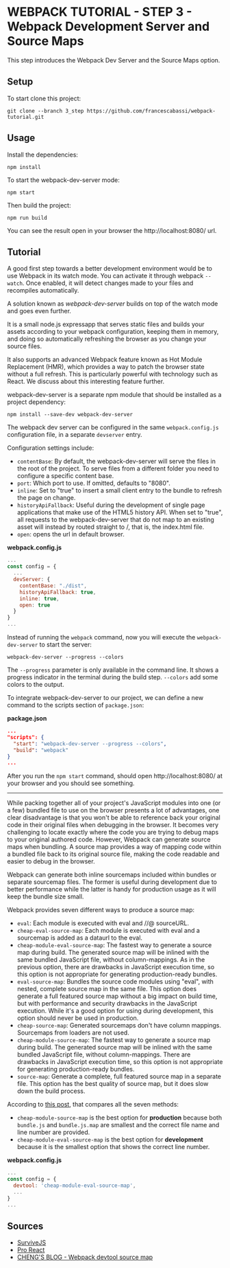 # WEBPACK TUTORIAL - STEP 3 - Webpack Development Server and Source Maps

This step introduces the Webpack Dev Server and the Source Maps option.

## Setup

To start clone this project:

```
git clone --branch 3_step https://github.com/francescabassi/webpack-tutorial.git
```

## Usage

Install the dependencies:

```
npm install
```

To start the webpack-dev-server mode:

```
npm start
```

Then build the project:

```
npm run build
```

You can see the result open in your browser the http://localhost:8080/ url.

## Tutorial

A good first step towards a better development environment would be to use Webpack in its watch mode. You can activate it through webpack `--watch`. Once enabled, it will detect changes made to your files and recompiles automatically.

A solution known as _webpack-dev-server_ builds on top of the watch mode and goes even further.

It is a small node.js expressapp that serves static files and builds your assets according to your webpack configuration, keeping them in memory, and doing so automatically refreshing the browser as you change your source files.

It also supports an advanced Webpack feature known as Hot Module Replacement (HMR), which provides a way to patch the browser state without a full refresh. This is particularly powerful with technology such as React. We discuss about this interesting feature further.

webpack-dev-server is a separate npm module that should be installed as a project dependency:

```
npm install --save-dev webpack-dev-server
```

The webpack dev server can be configured in the same `webpack.config.js` configuration file, in a separate
`devserver` entry.

Configuration settings include:

- `contentBase`: By default, the webpack-dev-server will serve the files in the root of the project. To serve files from a different folder you need to configure a specific content base.
- `port`: Which port to use. If omitted, defaults to "8080".
- `inline`: Set to "true" to insert a small client entry to the bundle to refresh the page on change.
- `historyApiFallback`: Useful during the development of single page applications that make use of the HTML5 history API. When set to "true", all requests to the webpack-dev-server that do not map to an existing asset will instead by routed straight to /, that is, the index.html file.
- `open`: opens the url in default browser.

**webpack.config.js**

```javascript
...
const config = {
  ...
  devServer: {
    contentBase: "./dist",
    historyApiFallback: true,
    inline: true,
    open: true
  }
}
...
```

Instead of running the `webpack` command, now you will execute the `webpack-dev-server` to start the server:

```
webpack-dev-server --progress --colors
```

The `--progress` parameter is only available in the command line. It shows a progress indicator in the terminal during the build step. `--colors` add some colors to the output.

To integrate webpack-dev-server to our project, we can define a new command to the scripts section of `package.json`:

**package.json**

```json
...
"scripts": {
  "start": "webpack-dev-server --progress --colors",
  "build": "webpack"
}
...
```

After you run the `npm start` command, should open http://localhost:8080/ at your browser and you should see something.

---

While packing together all of your project's JavaScript modules into one (or a few) bundled file to use on the browser presents a lot of advantages, one clear disadvantage is that you won't be able to reference back your original code in their original files when debugging in the browser. It becomes very challenging to locate exactly where the code you are trying to debug maps to your original authored code. However, Webpack can generate source maps when bundling. A source map provides a way of mapping code within a bundled file back to its original source file, making the code readable and easier to debug in the browser.

Webpack can generate both inline sourcemaps included within bundles or separate sourcemap files. The former is useful during development due to better performance while the latter is handy for production usage as it will keep the bundle size small.

Webpack provides seven different ways to produce a source map:

- `eval`: Each module is executed with eval and //@ sourceURL.
- `cheap-eval-source-map`: Each module is executed with eval and a sourcemap is added as a dataurl to the eval.
- `cheap-module-eval-source-map`: The fastest way to generate a source map during build. The generated source map will be inlined with the same bundled JavaScript file, without column-mappings. As in the previous option, there are drawbacks in JavaScript execution time, so this option is not appropriate for generating production-ready bundles.
- `eval-source-map`: Bundles the source code modules using "eval", with nested, complete source map in the same file. This option does generate a full featured source map without a big impact on build time, but with performance and security drawbacks in the JavaScript execution. While it's a good option for using during development, this option should never be used in production.
- `cheap-source-map`: Generated sourcemaps don't have column mappings. Sourcemaps from loaders are not used.
- `cheap-module-source-map`: The fastest way to generate a source map during build. The generated source map will be inlined with the same bundled JavaScript file, without column-mappings. There are drawbacks in JavaScript execution time, so this option is not appropriate for generating production-ready bundles.
- `source-map`: Generate a complete, full featured source map in a separate file. This option has the best quality of source map, but it does slow down the build process.

According to [this post], that compares all the seven methods:

- `cheap-module-source-map` is the best option for **production** because both `bundle.js` and `bundle.js.map` are smallest and the correct file name and line number are provided.
- `cheap-module-eval-source-map` is the best option for **development** because it is the smallest option that shows the correct line number.

**webpack.config.js**

```javascript
...
const config = {
  devtool: 'cheap-module-eval-source-map',
  ...
}
...
```
## Sources
- [SurviveJS]
- [Pro React]
- [CHENG'S BLOG - Webpack devtool source map]

[SurviveJS]: <http://survivejs.com/webpack/introduction/>
[Pro React]: <http://www.pro-react.com/materials/appendixA/>
[this post]: <http://cheng.logdown.com/posts/2016/03/25/679045>
[CHENG'S BLOG - Webpack devtool source map]: <http://cheng.logdown.com/posts/2016/03/25/679045>

